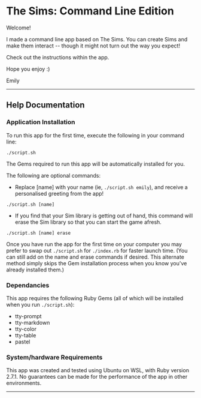 # The Sims: Command Line Edition

Welcome! 

I made a command line app based on The Sims. You can create Sims and make them interact -- though it might not turn out the way you expect! 

Check out the instructions within the app. 

Hope you enjoy :) 

Emily 

---
## Help Documentation

### Application Installation

To run this app for the first time, execute the following in your command line: 
```
./script.sh
```
The Gems required to run this app will be automatically installed for you.

The following are optional commands: 
- Replace [name] with your name (ie, `./script.sh emily`), and receive a personalised greeting from the app!
```
./script.sh [name]
```
- If you find that your Sim library is getting out of hand, this command will erase the Sim library so that you can start the game afresh. 
```
./script.sh [name] erase
```
Once you have run the app for the first time on your computer you may prefer to swap out `./script.sh` for `./index.rb` for faster launch time. (You can still add on the name and erase commands if desired. This alternate method simply skips the Gem installation process when you know you've already installed them.)

### Dependancies

This app requires the following Ruby Gems (all of which will be installed when you run `./script.sh`):
- tty-prompt
- tty-markdown
- tty-color
- tty-table
- pastel

### System/hardware Requirements

This app was created and tested using Ubuntu on WSL, with Ruby version 2.7.1. No guarantees can be made for the performance of the app in other environments.

---
